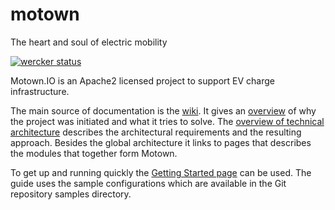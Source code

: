 # motown

The heart and soul of electric mobility

[![wercker status](https://app.wercker.com/status/fce3b3ea7c9993d02bba1775057f8549/m "wercker status")](https://app.wercker.com/project/bykey/fce3b3ea7c9993d02bba1775057f8549)

Motown.IO is an Apache2 licensed project to support EV charge infrastructure.

The main source of documentation is the [wiki](https://github.com/motown-io/motown/wiki). It gives an [overview](https://github.com/motown-io/motown/wiki/Overview) of why the project was initiated and what it tries to solve. The [overview of technical architecture](https://github.com/motown-io/motown/wiki/Technical-Architecture) describes the architectural requirements and the resulting approach. Besides the global architecture it links to pages that describes the modules that together form Motown.

To get up and running quickly the [Getting Started page](https://github.com/motown-io/motown/wiki/Getting-started) can be used. The guide uses the sample configurations which are available in the Git repository samples directory.
